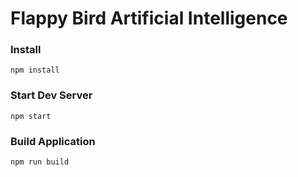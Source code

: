 # Flappy Bird Artificial Intelligence

### Install
`npm install`  

### Start Dev Server
`npm start`

### Build Application
`npm run build`